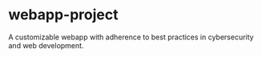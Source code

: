 # webapp-project
A customizable webapp with adherence to best practices in cybersecurity and web development. 
